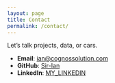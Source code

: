```yaml
---
layout: page
title: Contact
permalink: /contact/
---
```


Let’s talk projects, data, or cars.  

- **Email**: ian@cognossolution.com  
- **GitHub**: [Sir-Ian](https://github.com/Sir-Ian)  
- **LinkedIn**: [MY_LINKEDIN](https://www.linkedin.com/in/ian-deuberry)  
